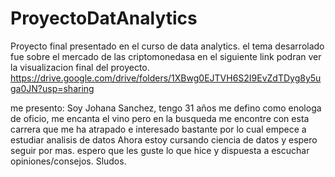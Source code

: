 # ProyectoDatAnalytics
Proyecto final presentado en el curso de data analytics. el tema desarrolado fue sobre el mercado de las criptomonedasa
en el siguiente link  podran ver la visualizacion final del proyecto.
https://drive.google.com/drive/folders/1XBwg0EJTVH6S2I9EvZdTDyg8y5uga0JN?usp=sharing

me presento:
Soy Johana Sanchez, tengo 31 años me defino como enologa de oficio, me encanta el vino pero en la busqueda me encontre con esta carrera que me ha atrapado e  interesado  bastante por lo cual empece  a estudiar  analisis de datos 
Ahora estoy cursando ciencia de datos y espero seguir por mas. espero que les guste lo que hice y  dispuesta a escuchar opiniones/consejos.
Sludos.

